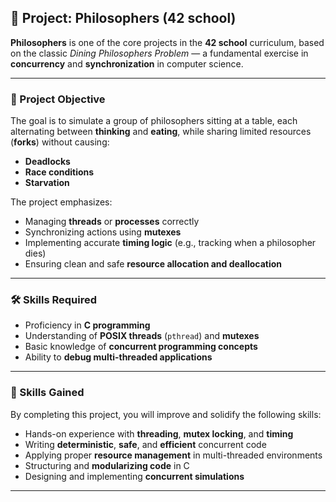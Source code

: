 ## 📘 Project: Philosophers (42 school)

**Philosophers** is one of the core projects in the **42 school** curriculum, based on the classic *Dining Philosophers Problem* — a fundamental exercise in **concurrency** and **synchronization** in computer science.

---

### 🧠 Project Objective

The goal is to simulate a group of philosophers sitting at a table, each alternating between **thinking** and **eating**, while sharing limited resources (**forks**) without causing:

* **Deadlocks**
* **Race conditions**
* **Starvation**

The project emphasizes:

* Managing **threads** or **processes** correctly
* Synchronizing actions using **mutexes**
* Implementing accurate **timing logic** (e.g., tracking when a philosopher dies)
* Ensuring clean and safe **resource allocation and deallocation**

---

### 🛠️ Skills Required

* Proficiency in **C programming**
* Understanding of **POSIX threads** (`pthread`) and **mutexes**
* Basic knowledge of **concurrent programming concepts**
* Ability to **debug multi-threaded applications**

---

### 🚀 Skills Gained

By completing this project, you will improve and solidify the following skills:

* Hands-on experience with **threading**, **mutex locking**, and **timing**
* Writing **deterministic**, **safe**, and **efficient** concurrent code
* Applying proper **resource management** in multi-threaded environments
* Structuring and **modularizing code** in C
* Designing and implementing **concurrent simulations**

---